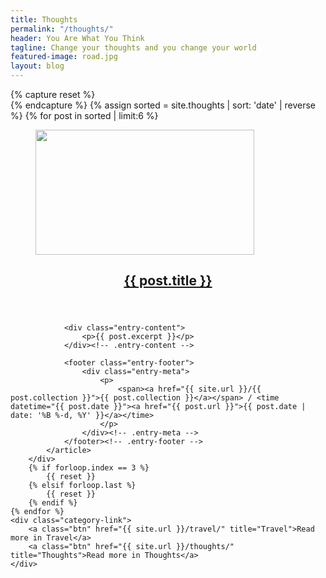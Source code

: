 ```yaml
---
title: Thoughts
permalink: "/thoughts/"
header: You Are What You Think
tagline: Change your thoughts and you change your world
featured-image: road.jpg
layout: blog
---
```


<section class="row" id="posts-row">
    {% capture reset %}<div class="reset"></div>{% endcapture %}
    {% assign sorted = site.thoughts | sort: 'date' | reverse %}
    {% for post in sorted | limit:6 %}
        <div class="col-md-4">
            <article id="" class="">
                <figure class="entry-image">
                    <a href="{{ post.url }}">
                        <img src="{{ site.dropbox }}/photos/{{ post.featured-image }}" class="img-responsive size-posts-thumb" width="350px" height="200px">
                    </a>
                </figure>
                <header class="entry-header">
                    <h2 class="entry-title">
                        <a href="{{ post.url }}" rel="bookmark">{{ post.title }}</a>
                    </h2>
                </header><!-- .entry-header -->

                <div class="entry-content">
                    <p>{{ post.excerpt }}</p>
                </div><!-- .entry-content -->

                <footer class="entry-footer">
                    <div class="entry-meta">
                        <p>
                            <span><a href="{{ site.url }}/{{ post.collection }}">{{ post.collection }}</a></span> / <time datetime="{{ post.date }}"><a href="{{ post.url }}">{{ post.date | date: '%B %-d, %Y' }}</a></time>
                        </p>
                    </div><!-- .entry-meta -->
                </footer><!-- .entry-footer -->
            </article>
        </div>
        {% if forloop.index == 3 %}
            {{ reset }}
        {% elsif forloop.last %}
            {{ reset }}
        {% endif %}
    {% endfor %}
    <div class="category-link">
        <a class="btn" href="{{ site.url }}/travel/" title="Travel">Read more in Travel</a>
        <a class="btn" href="{{ site.url }}/thoughts/" title="Thoughts">Read more in Thoughts</a>
    </div>
</section>

